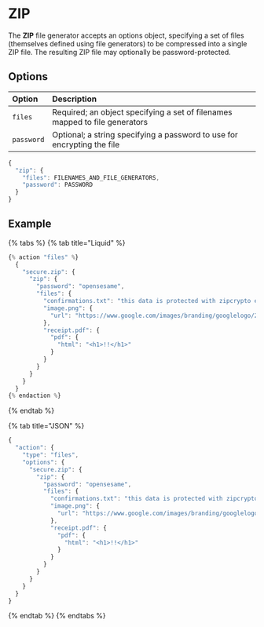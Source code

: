 # ZIP

The **ZIP** file generator accepts an options object, specifying a set of files \(themselves defined using file generators\) to be compressed into a single ZIP file. The resulting ZIP file may optionally be password-protected.

## Options

| Option | Description |
| :--- | :--- |
| `files` | Required; an object specifying a set of filenames mapped to file generators |
| `password` | Optional; a string specifying a password to use for encrypting the file |

```javascript
{
  "zip": {
    "files": FILENAMES_AND_FILE_GENERATORS,
    "password": PASSWORD
  }
}
```

## Example

{% tabs %}
{% tab title="Liquid" %}
```javascript
{% action "files" %}
  {
    "secure.zip": {
      "zip": {
        "password": "opensesame",
        "files": {
          "confirmations.txt": "this data is protected with zipcrypto encryption",
          "image.png": {
            "url": "https://www.google.com/images/branding/googlelogo/2x/googlelogo_color_272x92dp.png"
          },
          "receipt.pdf": {
            "pdf": {
              "html": "<h1>!!</h1>"
            }
          }
        }
      }
    }
  }
{% endaction %}
```
{% endtab %}

{% tab title="JSON" %}
```javascript
{
  "action": {
    "type": "files",
    "options": {
      "secure.zip": {
        "zip": {
          "password": "opensesame",
          "files": {
            "confirmations.txt": "this data is protected with zipcrypto encryption",
            "image.png": {
              "url": "https://www.google.com/images/branding/googlelogo/2x/googlelogo_color_272x92dp.png"
            },
            "receipt.pdf": {
              "pdf": {
                "html": "<h1>!!</h1>"
              }
            }
          }
        }
      }
    }
  }
}
```
{% endtab %}
{% endtabs %}

